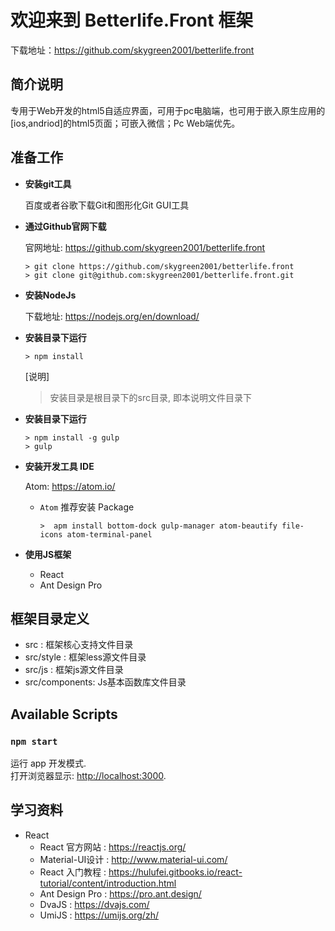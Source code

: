 # 欢迎来到 Betterlife.Front 框架

下载地址：https://github.com/skygreen2001/betterlife.front

## 简介说明

专用于Web开发的html5自适应界面，可用于pc电脑端，也可用于嵌入原生应用的[ios,andriod]的html5页面；可嵌入微信；Pc Web端优先。

## 准备工作

* **安装git工具**

  百度或者谷歌下载Git和图形化Git GUI工具

* **通过Github官网下载**

  官网地址: https://github.com/skygreen2001/betterlife.front
  ```
  > git clone https://github.com/skygreen2001/betterlife.front
  > git clone git@github.com:skygreen2001/betterlife.front.git
  ```

* **安装NodeJs**

  下载地址: https://nodejs.org/en/download/

* **安装目录下运行**

  ```
  > npm install
  ```
  [说明]
  > 安装目录是根目录下的src目录, 即本说明文件目录下


* **安装目录下运行**

  ```
  > npm install -g gulp
  > gulp
  ```

* **安装开发工具 IDE**

  Atom: https://atom.io/

  - `Atom` 推荐安装 Package

    ```
    >  apm install bottom-dock gulp-manager atom-beautify file-icons atom-terminal-panel
    ```

* **使用JS框架**

  - React
  - Ant Design Pro

## 框架目录定义

* src           : 框架核心支持文件目录
* src/style     : 框架less源文件目录
* src/js        : 框架js源文件目录
* src/components: Js基本函数库文件目录


## Available Scripts

### `npm start`

运行 app 开发模式.<br>
打开浏览器显示: [http://localhost:3000](http://localhost:3000).

## 学习资料

- React
  * React 官方网站   : https://reactjs.org/
  * Material-UI设计 : http://www.material-ui.com/
  * React 入门教程   : https://hulufei.gitbooks.io/react-tutorial/content/introduction.html
  * Ant Design Pro  : https://pro.ant.design/
  * DvaJS           : https://dvajs.com/
  * UmiJS           : https://umijs.org/zh/
